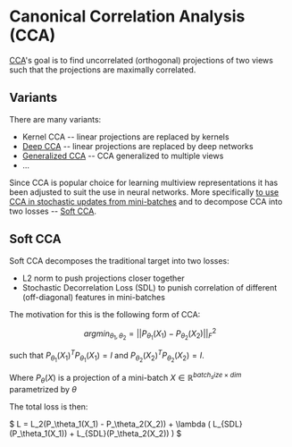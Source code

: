 [cca_paper]: https://link.springer.com/chapter/10.1007/978-1-4612-4380-9_14
[dcca_paper]: https://proceedings.mlr.press/v28/andrew13.html
[gdcca_paper]: https://arxiv.org/pdf/1702.02519.pdf
[soft_cca_paper]: https://openaccess.thecvf.com/content_cvpr_2018/papers/Chang_Scalable_and_Effective_CVPR_2018_paper.pdf
[stochastic_cca_paper]: https://arxiv.org/pdf/1510.02054.pdf

# Canonical Correlation Analysis (CCA)

[CCA][cca_paper]'s goal is to find uncorrelated (orthogonal) projections of two
views such that the projections are maximally correlated.

## Variants

There are many variants:

- Kernel CCA -- linear projections are replaced by kernels
- [Deep CCA][dcca_paper] -- linear projections are replaced by deep networks
- [Generalized CCA][gdcca_paper] -- CCA generalized to multiple views
- ...

Since CCA is popular choice for learning multiview representations it has been
adjusted to suit the use in neural networks. More specifically [to use CCA in
stochastic updates from mini-batches][stochastic_cca_paper] and to decompose
CCA into two losses -- [Soft CCA][soft_cca_paper].

## Soft CCA

Soft CCA decomposes the traditional target into two losses:
- L2 norm to push projections closer together
- Stochastic Decorrelation Loss (SDL) to punish correlation of different
  (off-diagonal) features in mini-batches

The motivation for this is the following form of CCA:

$$
argmin_{\theta_1, \theta_2} = ||P_\theta_1(X_1) - P_\theta_2(X_2)||_F^2
$$

such that $P_\theta_1(X_1)^TP_\theta_1(X_1) = I$ and $P_\theta_2(X_2)^TP_\theta_2(X_2) = I$.

Where $P_\theta(X)$ is a projection of a mini-batch $X \in
\mathbb{R}^{batch_size \times dim}$ parametrized by $\theta$

The total loss is then:

$
L = L_2(P_\theta_1(X_1) - P_\theta_2(X_2)) + \lambda (
    L_{SDL}(P_\theta_1(X_1)) +
    L_{SDL}(P_\theta_2(X_2))
)
$
